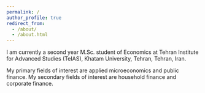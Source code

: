 ```yaml
---
permalink: /
author_profile: true
redirect_from: 
  - /about/
  - /about.html
---
```



I am currently a second year M.Sc. student of Economics at Tehran Institute for Advanced Studies (TeIAS), Khatam University, Tehran, Tehran, Iran.

My primary fields of interest are applied microeconomics and public finance. My secondary fields of interest are household finance and corporate finance.
